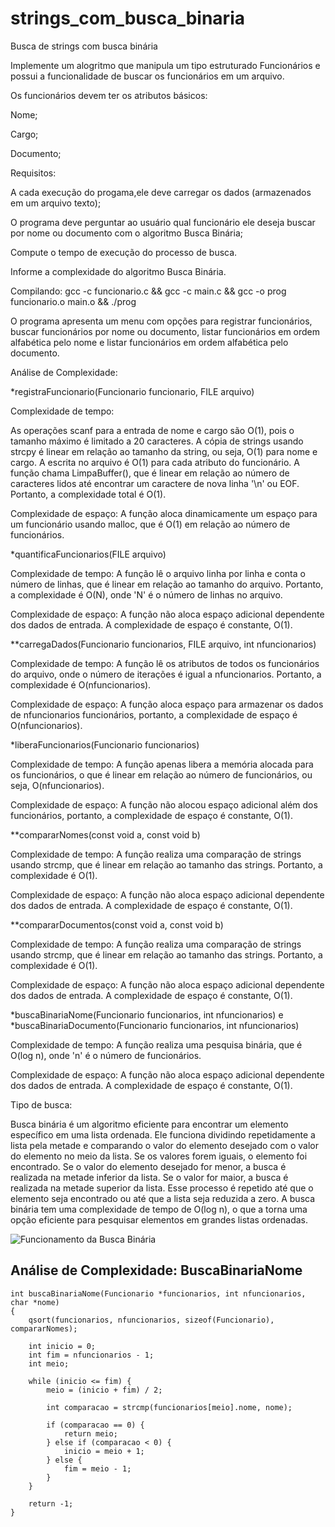 # strings_com_busca_binaria
Busca de strings com busca binária

Implemente um alogritmo que manipula um tipo estruturado  Funcionários e possui a funcionalidade de buscar os funcionários em um arquivo.

Os funcionários devem ter os atributos básicos:

Nome;

Cargo;

Documento;

Requisitos:

A cada execução do progama,ele deve carregar os dados (armazenados em um arquivo texto);

O programa deve perguntar ao usuário qual funcionário ele deseja buscar por nome ou documento com o algoritmo Busca Binária;

Compute o tempo de execução do processo de busca.

Informe a complexidade do algoritmo Busca Binária.

Compilando: gcc -c funcionario.c && gcc -c main.c && gcc -o prog funcionario.o main.o && ./prog

O programa apresenta um menu com opções para registrar funcionários, buscar funcionários por nome ou documento, listar funcionários em ordem alfabética pelo nome e listar funcionários em ordem alfabética pelo documento.

Análise de Complexidade:

*registraFuncionario(Funcionario funcionario, FILE arquivo)

Complexidade de tempo:

As operações scanf para a entrada de nome e cargo são O(1), pois o tamanho máximo é limitado a 20 caracteres.
A cópia de strings usando strcpy é linear em relação ao tamanho da string, ou seja, O(1) para nome e cargo.
A escrita no arquivo é O(1) para cada atributo do funcionário.
A função chama LimpaBuffer(), que é linear em relação ao número de caracteres lidos até encontrar um caractere de nova linha '\n' ou EOF.
Portanto, a complexidade total é O(1).

Complexidade de espaço: A função aloca dinamicamente um espaço para um funcionário usando malloc, que é O(1) em relação ao número de funcionários.

*quantificaFuncionarios(FILE arquivo)

Complexidade de tempo: A função lê o arquivo linha por linha e conta o número de linhas, que é linear em relação ao tamanho do arquivo. Portanto, a complexidade é O(N), onde 'N' é o número de linhas no arquivo.

Complexidade de espaço: A função não aloca espaço adicional dependente dos dados de entrada. A complexidade de espaço é constante, O(1).

**carregaDados(Funcionario funcionarios, FILE arquivo, int nfuncionarios)

Complexidade de tempo: A função lê os atributos de todos os funcionários do arquivo, onde o número de iterações é igual a nfuncionarios. Portanto, a complexidade é O(nfuncionarios).

Complexidade de espaço: A função aloca espaço para armazenar os dados de nfuncionarios funcionários, portanto, a complexidade de espaço é O(nfuncionarios).

*liberaFuncionarios(Funcionario funcionarios)

Complexidade de tempo: A função apenas libera a memória alocada para os funcionários, o que é linear em relação ao número de funcionários, ou seja, O(nfuncionarios).

Complexidade de espaço: A função não alocou espaço adicional além dos funcionários, portanto, a complexidade de espaço é constante, O(1).

**compararNomes(const void a, const void b)

Complexidade de tempo: A função realiza uma comparação de strings usando strcmp, que é linear em relação ao tamanho das strings. Portanto, a complexidade é O(1).

Complexidade de espaço: A função não aloca espaço adicional dependente dos dados de entrada. A complexidade de espaço é constante, O(1).

**compararDocumentos(const void a, const void b)

Complexidade de tempo: A função realiza uma comparação de strings usando strcmp, que é linear em relação ao tamanho das strings. Portanto, a complexidade é O(1).

Complexidade de espaço: A função não aloca espaço adicional dependente dos dados de entrada. A complexidade de espaço é constante, O(1).

*buscaBinariaNome(Funcionario funcionarios, int nfuncionarios) e *buscaBinariaDocumento(Funcionario funcionarios, int nfuncionarios)

Complexidade de tempo: A função realiza uma pesquisa binária, que é O(log n), onde 'n' é o número de funcionários.

Complexidade de espaço: A função não aloca espaço adicional dependente dos dados de entrada. A complexidade de espaço é constante, O(1).

Tipo de busca:

Busca binária é um algoritmo eficiente para encontrar um elemento específico em uma lista ordenada. Ele funciona dividindo repetidamente a lista pela metade e comparando o valor do elemento desejado com o valor do elemento no meio da lista. Se os valores forem iguais, o elemento foi encontrado. Se o valor do elemento desejado for menor, a busca é realizada na metade inferior da lista. Se o valor for maior, a busca é realizada na metade superior da lista. Esse processo é repetido até que o elemento seja encontrado ou até que a lista seja reduzida a zero. A busca binária tem uma complexidade de tempo de O(log n), o que a torna uma opção eficiente para pesquisar elementos em grandes listas ordenadas.

![Funcionamento da Busca Binária](https://carlacastanho.github.io/Material-de-APC/assets/images/Busca/binaryVSlinear.gif)

## Análise de Complexidade: BuscaBinariaNome

```
int buscaBinariaNome(Funcionario *funcionarios, int nfuncionarios, char *nome)
{
    qsort(funcionarios, nfuncionarios, sizeof(Funcionario), compararNomes);

    int inicio = 0;
    int fim = nfuncionarios - 1;
    int meio;
    
    while (inicio <= fim) {
        meio = (inicio + fim) / 2;
        
        int comparacao = strcmp(funcionarios[meio].nome, nome);
        
        if (comparacao == 0) {
            return meio;
        } else if (comparacao < 0) {
            inicio = meio + 1;
        } else {
            fim = meio - 1;
        }
    }
    
    return -1;
}
```